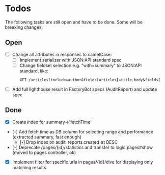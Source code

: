 # Todos

The following tasks are still open and have to be done. Some will be breaking
changes.

## Open

- [ ] Change all attributes in responses to camelCase:
  - [ ] Implement serializer with JSON:API standard spec
  - [ ] Change fieldset selection e.g. "with=summary" to JSON:API standard, like:
    ```txt
    GET /articles?include=author&fields[articles]=title,body&fields[people]=name HTTP/1.1
    ```
- [ ] Add full lighthouse result in FactoryBot specs (AuditReport) and update spec

## Done

- [x] Create index for summary->'fetchTime'
- [-] Add fetch time as DB column for selecting range and performance (extracted summary, fast enough)
  - [-] Drop index on audit_reports.created_at DESC
- [-] Deprecate /pages/{id}/statistics and transfer to logic pages#show (moved to pages controller, ok)
- [x] Implement filter for specific urls in pages/{id}/dive for displaying only matching results
